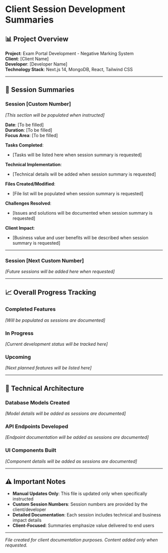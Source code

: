 # Client Session Development Summaries

## 📊 Project Overview
**Project**: Exam Portal Development - Negative Marking System  
**Client**: [Client Name]  
**Developer**: [Developer Name]  
**Technology Stack**: Next.js 14, MongoDB, React, Tailwind CSS

---

## 🎯 Session Summaries

### **Session [Custom Number]**
*[This section will be populated when instructed]*

**Date**: [To be filled]  
**Duration**: [To be filled]  
**Focus Area**: [To be filled]

**Tasks Completed**:
- [Tasks will be listed here when session summary is requested]

**Technical Implementation**:
- [Technical details will be added when session summary is requested]

**Files Created/Modified**:
- [File list will be populated when session summary is requested]

**Challenges Resolved**:
- [Issues and solutions will be documented when session summary is requested]

**Client Impact**:
- [Business value and user benefits will be described when session summary is requested]

---

### **Session [Next Custom Number]**
*[Future sessions will be added here when requested]*

---

## 📈 Overall Progress Tracking

### **Completed Features**
*[Will be populated as sessions are documented]*

### **In Progress**  
*[Current development status will be tracked here]*

### **Upcoming**
*[Next planned features will be listed here]*

---

## 🔧 Technical Architecture

### **Database Models Created**
*[Model details will be added as sessions are documented]*

### **API Endpoints Developed**
*[Endpoint documentation will be added as sessions are documented]*

### **UI Components Built**
*[Component details will be added as sessions are documented]*

---

## ⚠️ Important Notes

- **Manual Updates Only**: This file is updated only when specifically instructed
- **Custom Session Numbers**: Session numbers are provided by the client/developer
- **Detailed Documentation**: Each session includes technical and business impact details
- **Client-Focused**: Summaries emphasize value delivered to end users

---

*File created for client documentation purposes. Content added only when requested.*